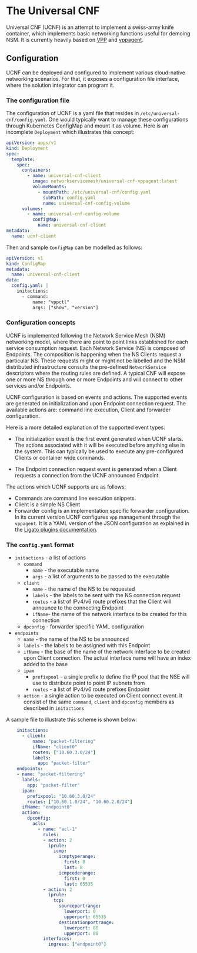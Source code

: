 # The Universal CNF

Universal CNF (UCNF) is an attempt to implement a swiss-army knife container, which implements basic networking functions useful for demoing NSM. It is currently heavily based on [VPP](https://github.com/FDio/vpp) and [vppagent](https://github.com/ligato/vpp-agent).

## Configuration

UCNF can be deployed and configured to implement various cloud-native networking scenarios. For that, it exposes a configuration file interface, where the solution integrator can program it.

### The configuration file
The configuration of UCNF is a yaml file that resides in `/etc/universal-cnf/config.yaml`. One would typically want to manage these configurations through Kubernetes ConfigMap and mount it as volume. Here is an incomplete `Deployment` which illustrates this concept:

```yaml
apiVersion: apps/v1
kind: Deployment
spec:
  template:
    spec:
      containers:
        - name: universal-cnf-client
          image: networkservicemesh/universal-cnf-vppagent:latest
          volumeMounts:
            - mountPath: /etc/universal-cnf/config.yaml
              subPath: config.yaml
              name: universal-cnf-config-volume
      volumes:
        - name: universal-cnf-config-volume
          configMap:
            name: universal-cnf-client
metadata:
  name: ucnf-client
```
Then and sample `ConfigMap` can be modelled as follows:
```yaml
apiVersion: v1
kind: ConfigMap
metadata:
  name: universal-cnf-client
data:
  config.yaml: |
    initactions:
      - command:
          name: "vppctl"
          args: ["show", "version"]
```

### Configuration concepts

UCNF is implemented following the Network Service Mesh (NSM) networking model, where there are point to point links established for each service consumption request. Each Network Service (NS) is composed of Endpoints. The composition is happening when the NS Clients request a particular NS. These requests might or might not be labelled and the NSM distributed infrastructure consults the pre-defined `NetworkService` descriptors where the routing rules are defined. A typical CNF will expose one or more NS through one or more Endpoints and will connect to other services and/or Endpoints.

UCNF configuration is based on events and actions. The supported events are generated on initialization and upon Endpoint connection request. The available actions are: command line execution, Client and forwarder configuration.

Here is a more detailed explanation of the supported event types:
 * The initialization event is the first event generated when UCNF starts. The actions associated with it will be executed before anything else in the system. This can typically be used to execute any pre-configured Clients or container wide commands.

 * The Endpoint connection request event is generated when a Client requests a connection from the UCNF announced Endpoint.

The actions which UCNF supports are as follows:
 * Commands are command line execution snippets.
 * Client is a simple NS Client
 * Forwarder config is an implementation specific forwarder configuration. In its current version UCNF configures `vpp` management through the `vppagent`. It is a YAML version of the JSON configuration as explained in the [Ligato plugins documentation](https://docs.ligato.io/en/latest/plugins/vpp-plugins/#l2-plugin).

### The `config.yaml` format

 * `initactions` - a list of actions
    * `command`
        * `name` - the executable name
        * `args` - a list of arguments to be passed to the executable
    * `client`
        * `name` - the name of the NS to be requested
        * `labels` - the labels to be sent with the NS connection request
        * `routes` - a list of IPv4/v6 route prefixes that the Client will announce to the connecting Endpoint
        * `ifName`- the name of the network interface to be created for this connection
    * `dpconfig` - forwarder specific YAML configuration
 * `endpoints`
    * `name` - the name of the NS to be announced
    * `labels` - the labels to be assigned with this Endpoint
    * `ifName` - the base of the name of the network interface to be created upon Client connection. The actual interface name will have an index added to the base
    * `ipam`
        * `prefixpool` - a single prefix to define the IP pool that the NSE will use to distribute point to point IP subnets from
        * `routes` - a list of IPv4/v6 route prefixes Endpoint
    * `action` - a single action to be executed on Client connect event. It consist of the same `command`, `client` and `dpconfig` members as described in `initactions`

A sample file to illustrate this scheme is shown below:

```yaml
    initactions:
      - client:
          name: "packet-filtering"
          ifName: "client0"
          routes: ["10.60.3.0/24"]
          labels:
            app: "packet-filter"
    endpoints:
    - name: "packet-filtering"
      labels:
        app: "packet-filter"
      ipam:
        prefixpool: "10.60.3.0/24"
        routes: ["10.60.1.0/24", "10.60.2.0/24"]
      ifName: "endpoint0"
      action:
        dpconfig:
          acls:
            - name: "acl-1"
              rules:
              - action: 2
                iprule:
                  icmp:
                    icmptyperange:
                      first: 8
                      last: 8
                    icmpcoderange:
                      first: 0
                      last: 65535
              - action: 2
                iprule:
                  tcp:
                    sourceportrange:
                      lowerport: 0
                      upperport: 65535
                    destinationportrange:
                      lowerport: 80
                      upperport: 80
              interfaces:
                ingress: ["endpoint0"]
```
